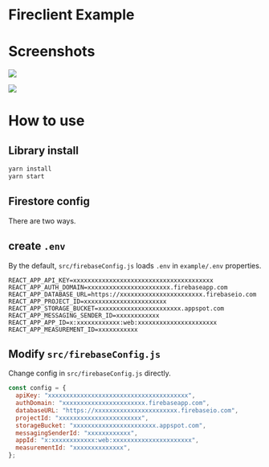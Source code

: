 # Fireclient Example

# Screenshots

![](https://github.com/Optimind-llc/fireclient/blob/develop/example/img/fireclient-example-screenshot1.png?raw=true)

![](https://github.com/Optimind-llc/fireclient/blob/develop/example/img/fireclient-example-screenshot2.png?raw=true)

# How to use

## Library install

```bash
yarn install
yarn start
```

## Firestore config

There are two ways.

## create `.env`

By the default, `src/firebaseConfig.js` loads `.env` in `example/.env` properties.

```
REACT_APP_API_KEY=xxxxxxxxxxxxxxxxxxxxxxxxxxxxxxxxxxxxxxx
REACT_APP_AUTH_DOMAIN=xxxxxxxxxxxxxxxxxxxxxxx.firebaseapp.com
REACT_APP_DATABASE_URL=https://xxxxxxxxxxxxxxxxxxxxxxx.firebaseio.com
REACT_APP_PROJECT_ID=xxxxxxxxxxxxxxxxxxxxxxx
REACT_APP_STORAGE_BUCKET=xxxxxxxxxxxxxxxxxxxxxxx.appspot.com
REACT_APP_MESSAGING_SENDER_ID=xxxxxxxxxxxx
REACT_APP_APP_ID=x:xxxxxxxxxxxx:web:xxxxxxxxxxxxxxxxxxxxxx
REACT_APP_MEASUREMENT_ID=xxxxxxxxxxx
```

## Modify `src/firebaseConfig.js`

Change config in `src/firebaseConfig.js` directly.

```js
const config = {
  apiKey: "xxxxxxxxxxxxxxxxxxxxxxxxxxxxxxxxxxxxxxx",
  authDomain: "xxxxxxxxxxxxxxxxxxxxxxx.firebaseapp.com",
  databaseURL: "https://xxxxxxxxxxxxxxxxxxxxxxx.firebaseio.com",
  projectId: "xxxxxxxxxxxxxxxxxxxxxxx",
  storageBucket: "xxxxxxxxxxxxxxxxxxxxxxx.appspot.com",
  messagingSenderId: "xxxxxxxxxxxx",
  appId: "x:xxxxxxxxxxxx:web:xxxxxxxxxxxxxxxxxxxxxx",
  measurementId: "xxxxxxxxxxxxxx",
};
```
